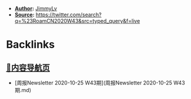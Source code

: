 - **[Author](Author.md):** [JimmyLv](JimmyLv.md)
- **[Source](Source.md):** https://twitter.com/search?q=%23RoamCN2020W43&src=typed_query&f=live

# Backlinks
## [🎈内容导航页](🎈内容导航页.md)
- [周报Newsletter 2020-10-25 W43期](周报Newsletter 2020-10-25 W43期.md)

